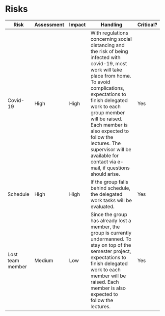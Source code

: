 # Risks
| Risk               | Assessment   | Impact   | Handling                                                                                                                                                                                                                                                                                                                                                                       | Critical?   |
| ------------------ | ------------ | -------- | ------------------------------------------------------------------------------------------------------------------------------------------------------------------------------------------------------------------------------------------------------------------------------------------------------------------------------------------------------------------------------ | ----------- |
| Covid-19           | High         | High     | With regulations concerning social distancing and the risk of being infected with covid-19, most work will take place from home. To avoid complications, expectations to finish delegated work to each group member will be raised. Each member is also expected to follow the lectures. The supervisor will be available for contact via e-mail, if questions should arise.   | Yes         |
| Schedule           | High         | High     | If the group falls behind schedule, the delegated work tasks will be evaluated.                                                                                                                                                                                                                                                                                             | Yes         |
| Lost team member   | Medium       | Low      | Since the group has already lost a member, the group is currently undermanned. To stay on top of the semester project, expectations to finish delegated work to each member will be raised. Each member is also expected to follow the lectures.                                                                                                                               | Yes         |
